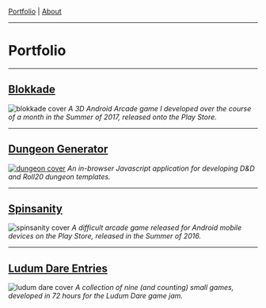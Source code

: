 [Portfolio](index.md) | [About](about.md)

____

# Portfolio
____

## [Blokkade](blokkade.md)
![blokkade cover](https://cdn.discordapp.com/attachments/385469825750663169/385469936203726849/blokkade.png)
*A 3D Android Arcade game I developed over the course of a month in the Summer of 2017, released onto the Play Store.*

____

## [Dungeon Generator](dungeon.md)
[![dungeon cover](https://media.discordapp.net/attachments/385469825750663169/385475330363621376/dungeon2.png?width=901&height=676)](dungeon.md)
*An in-browser Javascript application for developing D&D and Roll20 dungeon templates.*

____

## [Spinsanity](spinsanity.md)
![spinsanity cover](https://cdn.discordapp.com/attachments/385469825750663169/385469952502792203/spinsanity.png)
*A difficult arcade game released for Android mobile devices on the Play Store, released in the Summer of 2016.*

____

## [Ludum Dare Entries](ludum.md)
![ludum dare cover](https://cdn.discordapp.com/attachments/385469825750663169/385469989345558529/ludum_dare_2.png)
*A collection of nine (and counting) small games, developed in 72 hours for the Ludum Dare game jam.*
